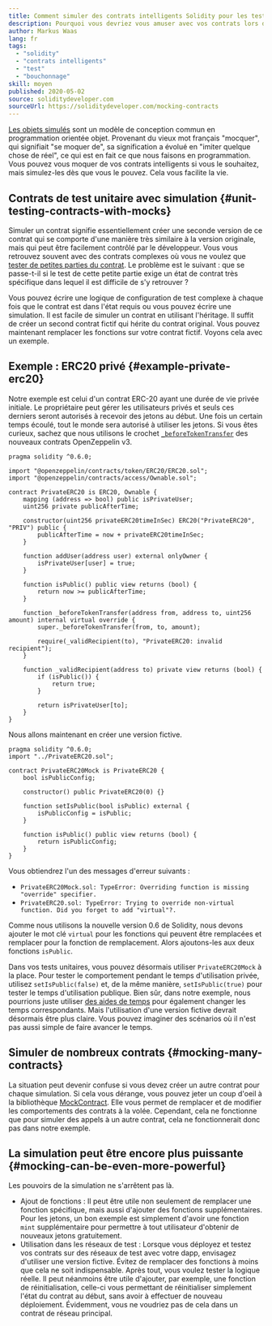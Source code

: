 ```yaml
---
title: Comment simuler des contrats intelligents Solidity pour les tests
description: Pourquoi vous devriez vous amuser avec vos contrats lors de vos tests
author: Markus Waas
lang: fr
tags:
  - "solidity"
  - "contrats intelligents"
  - "test"
  - "bouchonnage"
skill: moyen
published: 2020-05-02
source: soliditydeveloper.com
sourceUrl: https://soliditydeveloper.com/mocking-contracts
---
```


[Les objets simulés](https://wikipedia.org/wiki/Mock_object) sont un modèle de conception commun en programmation orientée objet. Provenant du vieux mot français "mocquer", qui signifiait "se moquer de", sa signification a évolué en "imiter quelque chose de réel", ce qui est en fait ce que nous faisons en programmation. Vous pouvez vous moquer de vos contrats intelligents si vous le souhaitez, mais simulez-les dès que vous le pouvez. Cela vous facilite la vie.

## Contrats de test unitaire avec simulation {#unit-testing-contracts-with-mocks}

Simuler un contrat signifie essentiellement créer une seconde version de ce contrat qui se comporte d'une manière très similaire à la version originale, mais qui peut être facilement contrôlé par le développeur. Vous vous retrouvez souvent avec des contrats complexes où vous ne voulez que [tester de petites parties du contrat](/developers/docs/smart-contracts/testing/). Le problème est le suivant : que se passe-t-il si le test de cette petite partie exige un état de contrat très spécifique dans lequel il est difficile de s'y retrouver ?

Vous pouvez écrire une logique de configuration de test complexe à chaque fois que le contrat est dans l'état requis ou vous pouvez écrire une simulation. Il est facile de simuler un contrat en utilisant l'héritage. Il suffit de créer un second contrat fictif qui hérite du contrat original. Vous pouvez maintenant remplacer les fonctions sur votre contrat fictif. Voyons cela avec un exemple.

## Exemple : ERC20 privé {#example-private-erc20}

Notre exemple est celui d'un contrat ERC-20 ayant une durée de vie privée initiale. Le propriétaire peut gérer les utilisateurs privés et seuls ces derniers seront autorisés à recevoir des jetons au début. Une fois un certain temps écoulé, tout le monde sera autorisé à utiliser les jetons. Si vous êtes curieux, sachez que nous utilisons le crochet [`_beforeTokenTransfer`](https://docs.openzeppelin.com/contracts/3.x/extending-contracts#using-hooks) des nouveaux contrats OpenZeppelin v3.

```solidity
pragma solidity ^0.6.0;

import "@openzeppelin/contracts/token/ERC20/ERC20.sol";
import "@openzeppelin/contracts/access/Ownable.sol";

contract PrivateERC20 is ERC20, Ownable {
    mapping (address => bool) public isPrivateUser;
    uint256 private publicAfterTime;

    constructor(uint256 privateERC20timeInSec) ERC20("PrivateERC20", "PRIV") public {
        publicAfterTime = now + privateERC20timeInSec;
    }

    function addUser(address user) external onlyOwner {
        isPrivateUser[user] = true;
    }

    function isPublic() public view returns (bool) {
        return now >= publicAfterTime;
    }

    function _beforeTokenTransfer(address from, address to, uint256 amount) internal virtual override {
        super._beforeTokenTransfer(from, to, amount);

        require(_validRecipient(to), "PrivateERC20: invalid recipient");
    }

    function _validRecipient(address to) private view returns (bool) {
        if (isPublic()) {
            return true;
        }

        return isPrivateUser[to];
    }
}
```

Nous allons maintenant en créer une version fictive.

```solidity
pragma solidity ^0.6.0;
import "../PrivateERC20.sol";

contract PrivateERC20Mock is PrivateERC20 {
    bool isPublicConfig;

    constructor() public PrivateERC20(0) {}

    function setIsPublic(bool isPublic) external {
        isPublicConfig = isPublic;
    }

    function isPublic() public view returns (bool) {
        return isPublicConfig;
    }
}
```

Vous obtiendrez l'un des messages d'erreur suivants :

- `PrivateERC20Mock.sol: TypeError: Overriding function is missing "override" specifier.`
- `PrivateERC20.sol: TypeError: Trying to override non-virtual function. Did you forget to add "virtual"?.`

Comme nous utilisons la nouvelle version 0.6 de Solidity, nous devons ajouter le mot clé `virtual` pour les fonctions qui peuvent être remplacées et remplacer pour la fonction de remplacement. Alors ajoutons-les aux deux fonctions `isPublic`.

Dans vos tests unitaires, vous pouvez désormais utiliser `PrivateERC20Mock` à la place. Pour tester le comportement pendant le temps d'utilisation privée, utilisez `setIsPublic(false)` et, de la même manière, `setIsPublic(true)` pour tester le temps d'utilisation publique. Bien sûr, dans notre exemple, nous pourrions juste utiliser [des aides de temps](https://docs.openzeppelin.com/test-helpers/0.5/api#increase) pour également changer les temps correspondants. Mais l'utilisation d'une version fictive devrait désormais être plus claire. Vous pouvez imaginer des scénarios où il n'est pas aussi simple de faire avancer le temps.

## Simuler de nombreux contrats {#mocking-many-contracts}

La situation peut devenir confuse si vous devez créer un autre contrat pour chaque simulation. Si cela vous dérange, vous pouvez jeter un coup d'oeil à la bibliothèque [MockContract](https://github.com/gnosis/mock-contract). Elle vous permet de remplacer et de modifier les comportements des contrats à la volée. Cependant, cela ne fonctionne que pour simuler des appels à un autre contrat, cela ne fonctionnerait donc pas dans notre exemple.

## La simulation peut être encore plus puissante {#mocking-can-be-even-more-powerful}

Les pouvoirs de la simulation ne s'arrêtent pas là.

- Ajout de fonctions : Il peut être utile non seulement de remplacer une fonction spécifique, mais aussi d'ajouter des fonctions supplémentaires. Pour les jetons, un bon exemple est simplement d'avoir une fonction `mint` supplémentaire pour permettre à tout utilisateur d'obtenir de nouveaux jetons gratuitement.
- Utilisation dans les réseaux de test : Lorsque vous déployez et testez vos contrats sur des réseaux de test avec votre dapp, envisagez d'utiliser une version fictive. Évitez de remplacer des fonctions à moins que cela ne soit indispensable. Après tout, vous voulez tester la logique réelle. Il peut néanmoins être utile d'ajouter, par exemple, une fonction de réinitialisation, celle-ci vous permettant de réinitialiser simplement l'état du contrat au début, sans avoir à effectuer de nouveau déploiement. Évidemment, vous ne voudriez pas de cela dans un contrat de réseau principal.
